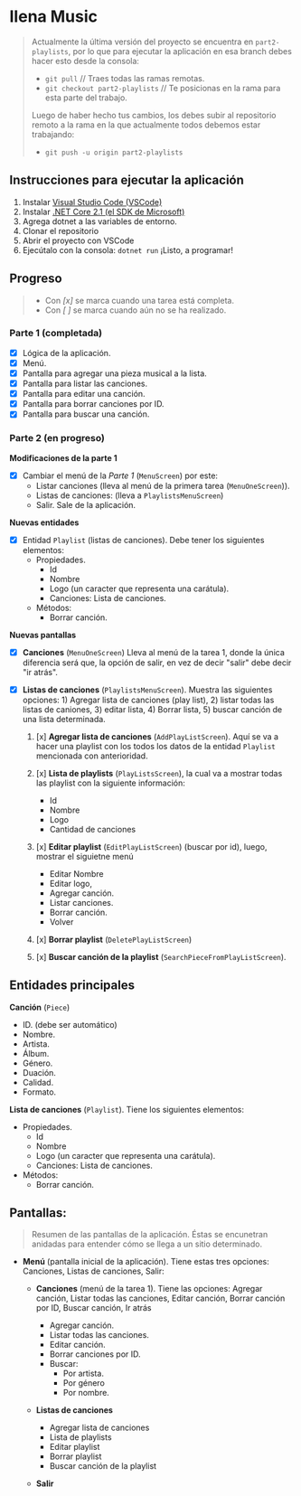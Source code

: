 # Ilena Music

> Actualmente la última versión del proyecto se encuentra en ```part2-playlists```, por lo que para ejecutar la aplicación en esa branch debes hacer esto desde la consola:
> - ```git pull``` // Traes todas las ramas remotas.
> - ```git checkout part2-playlists``` // Te posicionas en la rama para esta parte del trabajo.
>
> Luego de haber hecho tus cambios, los debes subir al repositorio remoto a la rama en la que actualmente todos debemos estar trabajando: 
>
> - ```git push -u origin part2-playlists```

## Instrucciones para ejecutar la aplicación

1. Instalar [Visual Studio Code (VSCode)](https://code.visualstudio.com/download)
2. Instalar [.NET Core 2.1 (el SDK de Microsoft)](https://www.microsoft.com/net/download)
3. Agrega dotnet a las variables de entorno.
4. Clonar el repositorio
5. Abrir el proyecto con VSCode
6. Ejecútalo con la consola: ```dotnet run``` 
¡Listo, a programar!

## Progreso 

> - Con *[x]* se marca cuando una tarea está completa.
> - Con *[ ]* se marca cuando aún no se ha realizado.

### Parte 1 (completada)
- [x] Lógica de la aplicación.
- [x] Menú.
- [x] Pantalla para agregar una pieza musical a la lista.
- [x] Pantalla para listar las canciones.
- [x] Pantalla para editar una canción.
- [x] Pantalla para borrar canciones por ID.
- [x] Pantalla para buscar una canción.

### Parte 2 (en progreso)

**Modificaciones de la parte 1**
- [x] Cambiar el menú de la *Parte 1* (```MenuScreen```) por este: 
    - Listar canciones (lleva al menú de la primera tarea (```MenuOneScreen```)).
    - Listas de canciones: (lleva a ```PlaylistsMenuScreen```)
    - Salir. Sale de la aplicación.

**Nuevas entidades**
- [x] Entidad ```Playlist``` (listas de canciones). Debe tener los siguientes elementos:
    - Propiedades.
        - Id
        - Nombre
        - Logo (un caracter que representa una carátula).
        - Canciones: Lista de canciones.
    - Métodos:
        - Borrar canción.


**Nuevas pantallas**
- [x] **Canciones** (```MenuOneScreen```) Lleva al menú de la tarea 1, donde la única diferencia será que, la opción de salir, en vez de decir "salir" debe decir "ir atrás".

- [x] **Listas de canciones** (```PlaylistsMenuScreen```). Muestra las siguientes opciones: 1) Agregar lista de canciones (play list), 2) listar todas las listas de caniones, 3) editar lista, 4) Borrar lista, 5) buscar canción de una lista determinada.

    1. [x] **Agregar lista de canciones** (```AddPlayListScreen```). Aquí se va a hacer una playlist con los todos los datos de la entidad ```Playlist``` mencionada con anterioridad.

    2. [x] **Lista de playlists** (```PlayListsScreen```), la cual va a mostrar todas las playlist con la siguiente información:
        - Id
        - Nombre
        - Logo
        - Cantidad de canciones
    3. [x] **Editar playlist** (```EditPlayListScreen```) (buscar por id), luego, mostrar el siguietne menú
        - Editar Nombre
        - Editar logo, 
        - Agregar canción.
        - Listar canciones.
        - Borrar canción.
        - Volver
    4. [x] **Borrar playlist** (```DeletePlayListScreen```)
    5. [x] **Buscar canción de la playlist** (```SearchPieceFromPlayListScreen```).

## Entidades principales

**Canción** (```Piece```)
- ID. (debe ser automático)
- Nombre.
- Artista.
- Álbum.
- Género.
- Duación.
- Calidad.
- Formato.

**Lista de canciones** (```Playlist```). Tiene los siguientes elementos: 

- Propiedades.
    - Id
    - Nombre
    - Logo (un caracter que representa una carátula).
    - Canciones: Lista de canciones.
- Métodos:
    - Borrar canción.

## Pantallas:

> Resumen de las pantallas de la aplicación. Éstas se encunetran anidadas para entender cómo se llega a un sitio determinado.

- **Menú** (pantalla inicial de la aplicación). Tiene estas tres opciones: Canciones, Listas de canciones, Salir:

    - **Canciones** (menú de la tarea 1). Tiene las opciones: Agregar canción, Listar todas las canciones, Editar canción, Borrar canción por ID, Buscar canción, Ir atrás
        - Agregar canción.
        - Listar todas las canciones.
        - Editar canción. 
        - Borrar canciones por ID.
        - Buscar:
            - Por artista.
            - Por género
            - Por nombre.

    - **Listas de canciones**
        - Agregar lista de canciones
        - Lista de playlists
        - Editar playlist
        - Borrar playlist
        - Buscar canción de la playlist

    - **Salir**